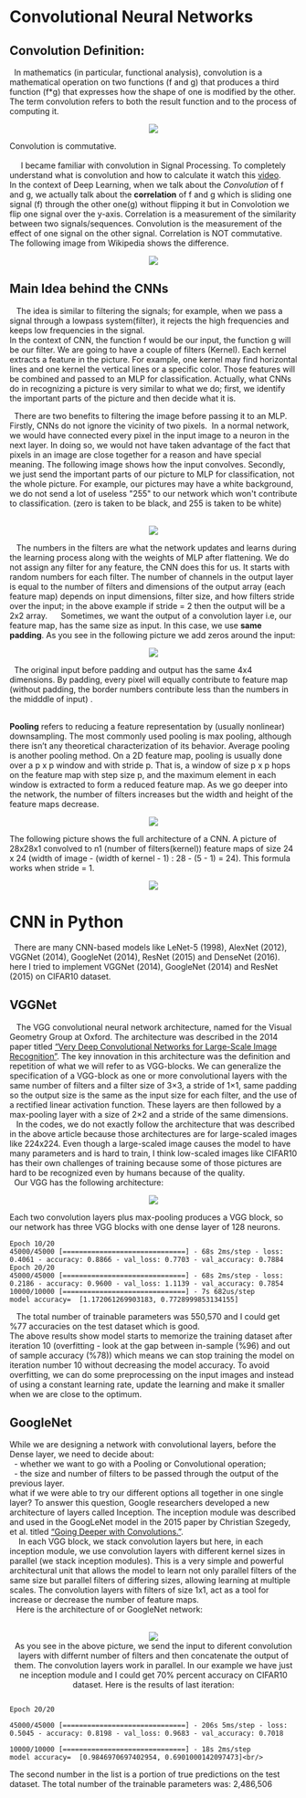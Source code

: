 # Convolutional Neural Networks
 ## Convolution Definition:
 &nbsp;&nbsp;In mathematics (in particular, functional analysis), convolution is a mathematical operation on two functions (f and g) that produces a third function (f*g) that expresses how the shape of one is modified by the other. The term convolution refers to both the result function and to the process of computing it.<br/>
 
 <p align="center"><img src = "images/ConvFormula.jpg"><br/>

Convolution is commutative.<br/> 
 <br/>
  &nbsp;&nbsp; I became familiar with convolution in Signal Processing. To completely understand what is convolution and how to calculate it watch this [video](https://www.youtube.com/watch?v=LIs0h34iFN8&list=PLJ-OcUCIty7evBmHvYRv66RcuziszpSFB&index=11). <br/>
In the context of Deep Learning, when we talk about the *Convolution* of f and g, we actually talk about the **correlation** of f and g which is sliding one signal (f) through the other one(g) without flipping it but in Convolotion we flip one signal over the y-axis. Correlation is a measurement of the similarity between two signals/sequences. Convolution is the measurement of the effect of one signal on the other signal. Correlation is NOT commutative. The following image from Wikipedia shows the difference.
 <p align="center"><img src = "images/ConVsCor.png"><br/>
 
 ## Main Idea behind the CNNs
 &nbsp;&nbsp; The idea is similar to filtering the signals; for example, when we pass a signal through a lowpass system(filter), it rejects the high frequencies and keeps low frequencies in the signal. <br/>
   In the context of CNN, the function f would be our input, the function g will be our filter. We are going to have a couple of filters (Kernel). Each kernel extracts a feature in the picture. For example, one kernel may find horizontal lines and one kernel the vertical lines or a specific color. Those features will be combined and passed to an MLP for classification. Actually, what CNNs do in recognizing a picture is very similar to what we do; first, we identify the important parts of the picture and then decide what it is. <br/>
   
   
 &nbsp;&nbsp;There are two benefits to filtering the image before passing it to an MLP. Firstly, CNNs do not ignore the vicinity of two pixels.  In a normal network, we would have connected every pixel in the input image to a neuron in the next layer. In doing so, we would not have taken advantage of the fact that pixels in an image are close together for a reason and have special meaning. The following image shows how the input convolves. Secondly, we just send the important parts of our picture to MLP for classification, not the whole picture. For example, our pictures may have a white background, we do not send a lot of useless "255" to our network which won't contribute to classification. (zero is taken to be black, and 255 is taken to be white) <br/>
 <p align="center"><img src = "images/ConvLayer.webp"><br/>
  
&nbsp;&nbsp; The numbers in the filters are what the network updates and learns during the learning process along with the weights of MLP after flattening. We do not assign any filter for any feature, the CNN does this for us. It starts with random numbers for each filter. The number of channels in the output layer is equal to the number of filters and dimensions of the output array (each feature map) depends on input dimensions, filter size, and how filters stride over the input; in the above example if stride = 2 then the output will be a 2x2 array. 
  
&nbsp;&nbsp; Sometimes, we want the output of a convolution layer i.e, our feature map, has the same size as input. In this case, we use **same padding**. As you see in the following picture we add zeros around the input: <br/>
<p align="center"><img src = "images/pad-same.png"><br/>
 
 
 &nbsp;&nbsp;The original input before padding and output has the same 4x4 dimensions. By padding, every pixel will equally contribute to feature map (without padding, the border numbers contribute less than the numbers in the midddle of input) .<br/>
<br/>

 
**Pooling** refers to reducing a feature representation by (usually nonlinear) downsampling. The most commonly used pooling is max pooling, although there
isn’t any theoretical characterization of its behavior. Average pooling is another pooling method.
On a 2D feature map, pooling is usually done over a p x p window and with stride p. That is, a window of size p x p hops on the feature map with step size p, and the maximum element in each window is extracted to form a reduced feature map. As we go deeper into the network, the number of filters increases but the width and height of the feature maps decrease.
 
 <p align="center"><img src = "images/MaxPooling.jpg"><br/>
 
 The following picture shows the full architecture of a CNN. A picture of 28x28x1 convolved to n1 (number of filters(kernel)) feature maps of size 24 x 24 (width of image - (width of kernel - 1) : 28 - (5 - 1) = 24). This formula works when stride = 1. 
  
 <p align="center"><img src = "images/FullCNN.jpeg"><br/>  
  
  
    
# CNN in Python
&nbsp;&nbsp;There are many CNN-based models like LeNet-5 (1998), AlexNet (2012), VGGNet (2014), GoogleNet (2014), ResNet (2015) and DenseNet (2016). here I tried to implement VGGNet (2014), GoogleNet (2014) and ResNet (2015) on CIFAR10 dataset.<br/>
  
## VGGNet
  
&nbsp;&nbsp; The VGG convolutional neural network architecture, named for the Visual Geometry Group at Oxford. The architecture was described in the 2014 paper titled [“Very Deep Convolutional Networks for Large-Scale Image Recognition”](https://arxiv.org/abs/1409.1556). The key innovation in this architecture was the definition and repetition of what we will refer to as VGG-blocks. We can generalize the specification of a VGG-block as one or more convolutional layers with the same number of filters and a filter size of 3×3, a stride of 1×1, same padding so the output size is the same as the input size for each filter, and the use of a rectified linear activation function. These layers are then followed by a max-pooling layer with a size of 2×2 and a stride of the same dimensions.<br/>
&nbsp;&nbsp; In the codes, we do not exactly follow the architecture that was described in the above article because those architectures are for large-scaled images like 224x224. Even though a large-scaled image causes the model to have many parameters and is hard to train, I think low-scaled images like CIFAR10 has their own challenges of training because some of those pictures are hard to be recognized even by humans because of the quality. <br/>
  Our VGG has the following architecture:<br/>
 <p align="center"><img src = "images/VGG.png"><br/> 
  
  
Each two convolution layers plus max-pooling produces a VGG block, so our network has three VGG blocks with one dense layer of 128 neurons.
  ```
  Epoch 10/20
45000/45000 [==============================] - 68s 2ms/step - loss: 0.4061 - accuracy: 0.8866 - val_loss: 0.7703 - val_accuracy: 0.7884
Epoch 20/20
45000/45000 [==============================] - 68s 2ms/step - loss: 0.2186 - accuracy: 0.9600 - val_loss: 1.1139 - val_accuracy: 0.7854
10000/10000 [==============================] - 7s 682us/step
model accuracy=  [1.172061269903183, 0.7728999853134155]
```
&nbsp;&nbsp; The total number of trainable parameters was 550,570 and I could get %77 accuracies on the test dataset which is good.<br/>
The above results show model starts to memorize the training dataset after iteration 10 (overfitting - look at the gap between in-sample (%96) and out of sample accuracy (%78)) which means we can stop training the model on iteration number 10 without decreasing the model accuracy. To avoid overfitting, we can do some preprocessing on the input images and instead of using a constant learning rate, update the learning and make it smaller when we are close to the optimum. 
 ## GoogleNet
While we are designing a network with convolutional layers, before the Dense layer, we need to decide about:<br/>
  - whether we want to go with a Pooling or Convolutional operation;<br/>
  - the size and number of filters to be passed through the output of the previous layer.<br/>
what if we were able to try our different options all together in one single layer? To answer this question, Google researchers developed a new architecture of layers called Inception. The inception module was described and used in the GoogLeNet model in the 2015 paper by Christian Szegedy, et al. titled [“Going Deeper with Convolutions.”](https://www.cv-foundation.org/openaccess/content_cvpr_2015/html/Szegedy_Going_Deeper_With_2015_CVPR_paper.html). <br/> 
 &nbsp;&nbsp; In each VGG block, we stack convolution layers but here, in each inception module, we use convolution layers with different kernel sizes in parallel (we stack inception modules). This is a very simple and powerful architectural unit that allows the model to learn not only parallel filters of the same size but parallel filters of differing sizes, allowing learning at multiple scales. The convolution layers with filters of size 1x1, act as a tool for increase or decrease the number of feature maps.<br/>
&nbsp;&nbsp; Here is the architecture of or GoogleNet network: <br/>
  <p align="center"><img src = "images/GoogelNet.png"><br/> 
  As you see in the above picture, we send the input to diferent convolution layers with differnt number of filters and then concatenate the output of them. The convolution layers work in parallel. In our example we have just ne inception module and I could get 70% percent accuracy on CIFAR10 dataset. Here is the results of last iteration: <br/>
 
```
   
Epoch 20/20

45000/45000 [==============================] - 206s 5ms/step - loss: 0.5045 - accuracy: 0.8198 - val_loss: 0.9683 - val_accuracy: 0.7018

10000/10000 [==============================] - 18s 2ms/step
model accuracy=  [0.9846970697402954, 0.6901000142097473]<br/>

```
   
The second number in the list is a portion of true predictions on the test dataset.
The total number of the trainable parameters was: 2,486,506

   
 
 
 
  
  
  
  
  
    
    
